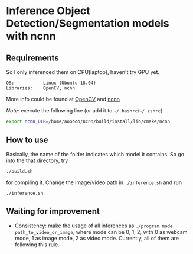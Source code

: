 # Inference Object Detection/Segmentation models with ncnn

## Requirements

So I only inferenced them on CPU(laptop), haven't try GPU yet.

```
OS:           Linux (Ubuntu 18.04)
Libraries:    OpenCV, ncnn
```

More info could be found at [OpenCV](https://opencv.org/) and [ncnn](https://github.com/Tencent/ncnn)

*Note:* execute the following line (or add it to `~/.bashrc`/`~/.zshrc`)
```bash
export ncnn_DIR=/home/aooooo/ncnn/build/install/lib/cmake/ncnn
```

## How to use

Basically, the name of the folder indicates which model it contains. So go into the that directory, try
```
./build.sh
```
for compiling it. Change the image/video path in `./inference.sh` and run
```
./inference.sh
```

## Waiting for improvement

- Consistency: make the usage of all inferences as `./program mode path_to_video_or_image`, where mode can be 0, 1, 2, with 0 as webcam mode, 1 as image mode, 2 as video mode. Currently, all of them are following this rule.
